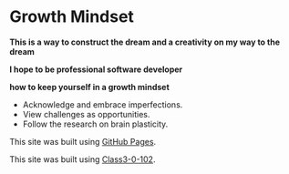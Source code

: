 # Growth Mindset

**This is a way to construct the dream and a creativity on my way to the dream**

**I hope to be professional software developer**


**how to keep yourself in a growth mindset**

- Acknowledge and embrace imperfections.
- View challenges as opportunities.
- Follow the research on brain plasticity.







This site was built using [GitHub Pages](https://github.com/yazaneyad193/).


This site was built using [Class3-0-102](https://github.com/yazaneyad193/reading-notes/class-3-102/).
